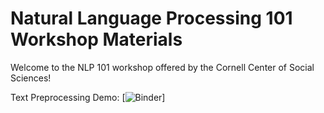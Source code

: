 # Natural Language Processing 101 Workshop Materials

Welcome to the NLP 101 workshop offered by the Cornell Center of Social Sciences!

Text Preprocessing Demo: [![Binder](https://mybinder.org/v2/gh/remypstewart/nlp_101_workshop/1fc8c43f9d68cc47d3601e8485aa00353474cd99?urlpath=lab%2Ftree%2Fnlp_101_demo_1_text_preprocessing.ipynb)]

